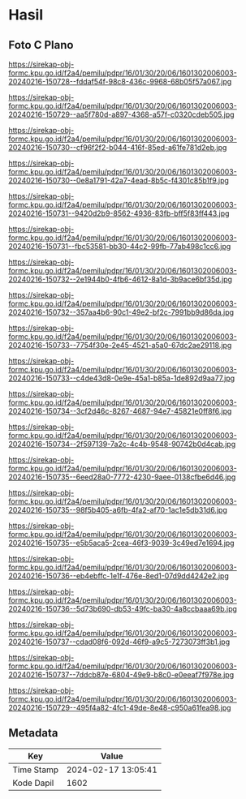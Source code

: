 # Hasil

## Foto C Plano

https://sirekap-obj-formc.kpu.go.id/f2a4/pemilu/pdpr/16/01/30/20/06/1601302006003-20240216-150728--fddaf54f-98c8-436c-9968-68b05f57a067.jpg

https://sirekap-obj-formc.kpu.go.id/f2a4/pemilu/pdpr/16/01/30/20/06/1601302006003-20240216-150729--aa5f780d-a897-4368-a57f-c0320cdeb505.jpg

https://sirekap-obj-formc.kpu.go.id/f2a4/pemilu/pdpr/16/01/30/20/06/1601302006003-20240216-150730--cf96f2f2-b044-416f-85ed-a61fe781d2eb.jpg

https://sirekap-obj-formc.kpu.go.id/f2a4/pemilu/pdpr/16/01/30/20/06/1601302006003-20240216-150730--0e8a1791-42a7-4ead-8b5c-f4301c85b1f9.jpg

https://sirekap-obj-formc.kpu.go.id/f2a4/pemilu/pdpr/16/01/30/20/06/1601302006003-20240216-150731--9420d2b9-8562-4936-83fb-bff5f83ff443.jpg

https://sirekap-obj-formc.kpu.go.id/f2a4/pemilu/pdpr/16/01/30/20/06/1601302006003-20240216-150731--fbc53581-bb30-44c2-99fb-77ab498c1cc6.jpg

https://sirekap-obj-formc.kpu.go.id/f2a4/pemilu/pdpr/16/01/30/20/06/1601302006003-20240216-150732--2e1944b0-4fb6-4612-8a1d-3b9ace6bf35d.jpg

https://sirekap-obj-formc.kpu.go.id/f2a4/pemilu/pdpr/16/01/30/20/06/1601302006003-20240216-150732--357aa4b6-90c1-49e2-bf2c-7991bb9d86da.jpg

https://sirekap-obj-formc.kpu.go.id/f2a4/pemilu/pdpr/16/01/30/20/06/1601302006003-20240216-150733--7754f30e-2e45-4521-a5a0-67dc2ae29118.jpg

https://sirekap-obj-formc.kpu.go.id/f2a4/pemilu/pdpr/16/01/30/20/06/1601302006003-20240216-150733--c4de43d8-0e9e-45a1-b85a-1de892d9aa77.jpg

https://sirekap-obj-formc.kpu.go.id/f2a4/pemilu/pdpr/16/01/30/20/06/1601302006003-20240216-150734--3cf2d46c-8267-4687-94e7-45821e0ff8f6.jpg

https://sirekap-obj-formc.kpu.go.id/f2a4/pemilu/pdpr/16/01/30/20/06/1601302006003-20240216-150734--2f597139-7a2c-4c4b-9548-90742b0d4cab.jpg

https://sirekap-obj-formc.kpu.go.id/f2a4/pemilu/pdpr/16/01/30/20/06/1601302006003-20240216-150735--6eed28a0-7772-4230-9aee-0138cfbe6d46.jpg

https://sirekap-obj-formc.kpu.go.id/f2a4/pemilu/pdpr/16/01/30/20/06/1601302006003-20240216-150735--98f5b405-a6fb-4fa2-af70-1ac1e5db31d6.jpg

https://sirekap-obj-formc.kpu.go.id/f2a4/pemilu/pdpr/16/01/30/20/06/1601302006003-20240216-150735--e5b5aca5-2cea-46f3-9039-3c49ed7e1694.jpg

https://sirekap-obj-formc.kpu.go.id/f2a4/pemilu/pdpr/16/01/30/20/06/1601302006003-20240216-150736--eb4ebffc-1e1f-476e-8ed1-07d9dd4242e2.jpg

https://sirekap-obj-formc.kpu.go.id/f2a4/pemilu/pdpr/16/01/30/20/06/1601302006003-20240216-150736--5d73b690-db53-49fc-ba30-4a8ccbaaa69b.jpg

https://sirekap-obj-formc.kpu.go.id/f2a4/pemilu/pdpr/16/01/30/20/06/1601302006003-20240216-150737--cdad08f6-092d-46f9-a9c5-7273073ff3b1.jpg

https://sirekap-obj-formc.kpu.go.id/f2a4/pemilu/pdpr/16/01/30/20/06/1601302006003-20240216-150737--7ddcb87e-6804-49e9-b8c0-e0eeaf7f978e.jpg

https://sirekap-obj-formc.kpu.go.id/f2a4/pemilu/pdpr/16/01/30/20/06/1601302006003-20240216-150729--495f4a82-4fc1-49de-8e48-c950a61fea98.jpg


## Metadata

| Key        | Value               |
| ---------- | ------------------- |
| Time Stamp | 2024-02-17 13:05:41 |
| Kode Dapil | 1602                |




